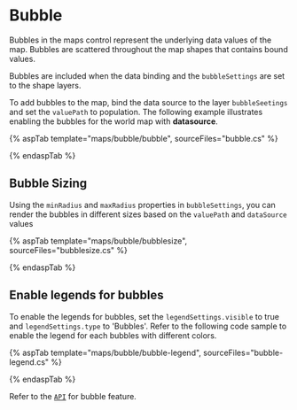 # Bubble

Bubbles in the maps control represent the underlying data values of the map. Bubbles are scattered throughout the map shapes that contains bound values.

Bubbles are included when the data binding and the `bubbleSettings` are set to the shape layers.

To add bubbles to the map, bind the data source to the layer `bubbleSeetings` and set the `valuePath` to population. The following example illustrates enabling the bubbles  for the world map with **datasource**.

{% aspTab template="maps/bubble/bubble", sourceFiles="bubble.cs" %}

{% endaspTab %}

## Bubble Sizing

Using the `minRadius` and `maxRadius` properties in `bubbleSettings`, you can render the bubbles in different sizes based on the `valuePath` and `dataSource` values

{% aspTab template="maps/bubble/bubblesize", sourceFiles="bubblesize.cs" %}

{% endaspTab %}

## Enable legends for bubbles

To enable the legends for bubbles, set the `legendSettings.visible` to true and `legendSettings.type` to 'Bubbles'. Refer to the following code sample to enable the legend for each bubbles with different colors.

{% aspTab template="maps/bubble/bubble-legend", sourceFiles="bubble-legend.cs" %}

{% endaspTab %}

Refer to the [`API`](https://help.syncfusion.com/cr/cref_files/aspnetcore-js2/Syncfusion.EJ2~Syncfusion.EJ2.Maps.MapsBubble.html) for bubble feature.

